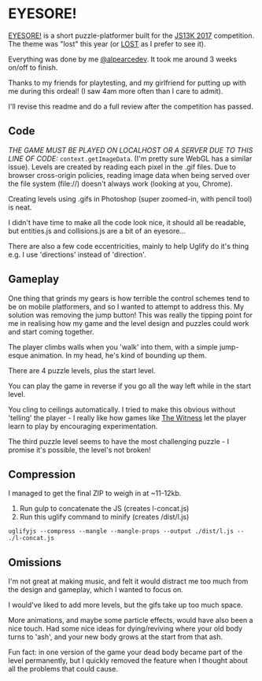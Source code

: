 # EYESORE!

[EYESORE!](https://studiouniverse.co/eyesore/) is a short puzzle-platformer built for the [JS13K 2017](http://2017.js13kgames.com/) competition. The theme was "lost" this year (or [LOST](https://www.youtube.com/watch?v=ZYfKHVdmjzQ) as I prefer to see it).


[screenshot]: https://github.com/studiouniverse/Eyesore/blob/master/screenshot.png "EYESORE! screenshot"

Everything was done by me [@alpearcedev](https://twitter.com/alpearcedev). It took me around 3 weeks on/off to finish.

Thanks to my friends for playtesting, and my girlfriend for putting up with me during this ordeal! (I saw 4am more often than I care to admit).

I'll revise this readme and do a full review after the competition has passed.

Code
---

_THE GAME MUST BE PLAYED ON LOCALHOST OR A SERVER DUE TO THIS LINE OF CODE:_ `context.getImageData`. (I'm pretty sure WebGL has a similar issue). Levels are created by reading each pixel in the .gif files. Due to browser cross-origin policies, reading image data when being served over the file system (file://) doesn't always work (looking at you, Chrome).

Creating levels using .gifs in Photoshop (super zoomed-in, with pencil tool) is neat.

I didn't have time to make all the code look nice, it should all be readable, but entities.js and collisions.js are a bit of an eyesore...

There are also a few code eccentricities, mainly to help Uglify do it's thing e.g. I use 'directions' instead of 'direction'.

Gameplay
---

One thing that grinds my gears is how terrible the control schemes tend to be on mobile platformers, and so I wanted to attempt to address this. My solution was removing the jump button! This was really the tipping point for me in realising how my game and the level design and puzzles could work and start coming together.

The player climbs walls when you 'walk' into them, with a simple jump-esque animation. In my head, he's kind of bounding up them.

There are 4 puzzle levels, plus the start level.

You can play the game in reverse if you go all the way left while in the start level.

You cling to ceilings automatically. I tried to make this obvious without 'telling' the player - I really like how games like [The Witness](https://www.wikiwand.com/en/The_Witness_(2016_video_game)) let the player learn to play by encouraging experimentation.

The third puzzle level seems to have the most challenging puzzle - I promise it's possible, the level's not broken!

Compression
---

I managed to get the final ZIP to weigh in at ~11-12kb.

1) Run gulp to concatenate the JS (creates l-concat.js)
2) Run this uglify command to minify (creates /dist/l.js)

`uglifyjs --compress --mangle --mangle-props --output ./dist/l.js -- ./l-concat.js`


Omissions
---

I'm not great at making music, and felt it would distract me too much from the design and gameplay, which I wanted to focus on.

I would've liked to add more levels, but the gifs take up too much space.

More animations, and maybe some particle effects, would have also been a nice touch. Had some nice ideas for dying/reviving where your old body turns to 'ash', and your new body grows at the start from that ash.

Fun fact: in one version of the game your dead body became part of the level permanently, but I quickly removed the feature when I thought about all the problems that could cause.
